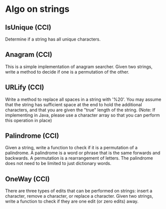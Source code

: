 # Algo on strings

## IsUnique (CCI)
Determine if a string has all unique characters.

## Anagram (CCI)
This is a simple implementation of anagram searcher. Given two strings, write a method to decide if one is a permutation of the other.

## URLify (CCI)
Write a method to replace all spaces in a string with '%20'. You may assume that the string has sufficient space at the end to hold the additional characters, and that you are given the "true" length of the string. (Note: If implementing in Java, please use a character array so that you can perform this operation in place)

## Palindrome (CCI)
Given a string, write a function to check if it is a permutation of a palindrome. A palindrome is a word or phrase that is the same forwards and backwards. A permutation is a rearrangement of letters. The palindrome does not need to be limited to just dictionary words.

## OneWay (CCI)
There are three types of edits that can be performed on strings: insert a character, remove a character, or replace a character. Given two strings, write a function to check if they are one edit (or zero edits) away.
